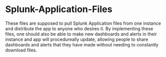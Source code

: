 # Splunk-Application-Files
These files are supposed to pull Splunk Application files from one instance and distribute the app to anyone
who desires it. By implementing these files, one should also be able to make new dashboards and alerts in 
their instance and app will procedureally update, allowing people to share dashboards and alerts that they 
have made without needing to constantly download files.

